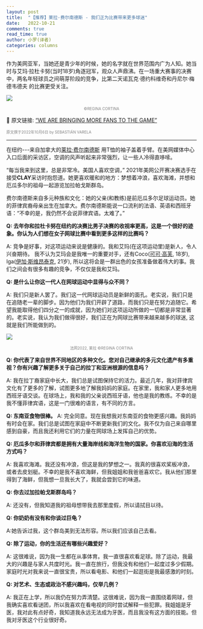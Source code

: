 ```yaml
---
layout: post
title:  "【推荐】莱拉·费尔南德斯 - 我们正为比赛带来更多球迷"
date:   2022-10-21
comments: true
read_time: true
author: 小罗(译者)
categories: columns
---
```


作为美网亚军，当她还是青少年的时候，她的名字就在世界范围内广为人知。她当时与艾玛·拉杜卡努(当时18岁)角逐冠军，观众人声鼎沸。在一场重大赛事的决赛中，两名年轻球员之间萌芽阶段的竞争，比第二天诺瓦克·德约科维奇和丹尼尔·梅德韦德夫 的比赛更受关注。

![](https://www.claytenis.com/wp-content/uploads/2022/10/Leylah-Fernandez-3-scaled-e1665022955651.jpg)
<font color=grey size="1"><div align=center> ©REGINA CORTINA</div></font>

🔗 原文链接: [“WE ARE BRINGING MORE FANS TO THE GAME”](https://www.claytenis.com/en/moreclay/bringing-game-more-fans-leylah-fernandez/)

<font color=grey size ="1">原文撰于2022年10月6日 by SEBASTIÁN VARELA</font>

---

在纽约---来自加拿大的[️莱拉·费尔南德斯](https://en.wikipedia.org/wiki/Leylah_Fernandez) 用T恤的袖子盖着手臂。在美网媒体中心入口后面的采访区，空调的风声听起来非常强烈，让一些人冷得直哆嗦。

“每当我来到这里，总是非常冷。美国人喜欢空调，” 2021年美网公开赛决赛选手在接受**CLAY**采访时抱怨道。她更喜欢暖和的地方：梦想着冲浪，喜欢海滩，并想和厄瓜多尔的祖母一起游览加拉帕戈斯群岛。

费尔南德斯来自多元种族和文化：她的父亲(和教练)是前厄瓜多尔足球运动员。她的菲律宾裔母亲出生在加拿大。费尔南德斯能说一口流利的法语、英语和西班牙语：“不幸的是，我仍然不会说菲律宾语。太难了。”

**Q: 去年你和拉杜卡努在纽约的决赛比男子决赛的收视率更高，这是一个很好的迹象。你认为人们想在女子网球比赛中看到更多这样的比赛吗？**

A: 竞争是好事，对这项运动来说是健康的。我和艾玛(在这项运动里)是新人，令人兴奋期待。 我不认为艾玛会是我唯一的重要对手，还有Coco([可可·高芙](https://en.wikipedia.org/wiki/Coco_Gauff), 18岁), Iga([伊加·斯维昂泰克](https://en.wikipedia.org/wiki/Iga_%C5%9Awi%C4%85tek), 21岁), 所以这将会是一群出色的女孩准备做着伟大的事。我们之间会有很多有趣的竞争，不仅仅是我和艾玛。

**Q: 是什么让你这一代人在网球运动中显得与众不同？**

A: 我们只是新人罢了。我们这一代网球运动员是新鲜的面孔。老实说，我们只是在追随老一辈的脚步。因为他们为我们开辟了道路，而我们只是在努力追随它。希望我能取得他们四分之一的成就，因为她们对这项运动所做的一切都是非常显著的。老实说，我认为我们做得很好，我们正在为网球比赛带来越来越多的球迷, 这就是我们所能做到的。

![](https://www.claytenis.com/wp-content/uploads/2022/09/Leylah-Fernandez-2-scaled.jpg)
<font color=grey size="1"><div align=center> 法网2022, 莱拉 ©REGINA CORTINA</div></font>

**Q: 你代表了来自世界不同地区的多种文化。您对自己继承的多元文化遗产有多重视？你有兴趣了解更多关于自己的拉丁和亚洲根源的信息吗？**

A: 我在拉丁裔家庭中长大，我们总是试图保持它的活力。最近几年，我对菲律宾文化有了更多的了解，试图更多地了解我妈妈的家庭。在家里，我和家人更多地用西班牙语交谈。在球场上，我和我的父亲说西班牙语，他也是我的教练。不幸的是我不懂菲律宾语，这是一门很难的语言，有不同的方言。

**Q: 东南亚食物很棒。**
A: 完全同意。现在我想我对东南亚的食物更感兴趣。我妈妈有时会在家。我们总是试图在家庭中不断更新我们的文化。我不仅为自己来自哪里感到自豪，而且我还利用它们的力量在网球场上发挥自己的优势。

**Q: 厄瓜多尔和菲律宾都是拥有大量海岸线和海洋生物的国家。你喜欢沿海的生活方式吗？**

A: 我喜欢海滩。我还没有冲浪，但这是我的梦想之一。我真的很喜欢桨板冲浪，或者去皮划艇。不幸的是我不喜欢海鲜，但我姐姐和我爸爸喜欢它。我从他们那里得到了海鲜，但我想一旦我长大了，我就会尝到它的味道。

**Q: 你去过加拉帕戈斯群岛吗？**

A: 还没有，但我知道我的祖母想带我去那里度假，所以请拭目以待。

**Q: 你奶奶有没有和你谈过巨龟？**

A:她告诉过我，这个群岛美到无法形容。所以我们应该自己去看。

**Q: 除了运动，你的生活还有哪些兴趣爱好？**

A: 这很难说，因为我一生都在从事体育。我一直很喜欢看足球。除了运动，我最大的兴趣是与家人共度时光。我一直在旅行，但我没有和他们一起度过多少假期。家庭时光对我来说一直很宝贵，所以看电影、和他们一起逛街是我最感激的时刻。

**Q: 对艺术、生态或政治不感兴趣吗，仅举几例？**

A: 我正在上学，所以我仍在努力弄清楚。这很难说，因为我一直围绕着网球，但我确实喜欢看谜团，所以我喜欢在看电视的同时尝试解释一些犯罪。我姐姐是牙医，我对此有点好奇，我知道我永远无法成为牙医，而且我没有这方面的技能。但我对牙医这个行业很好奇。